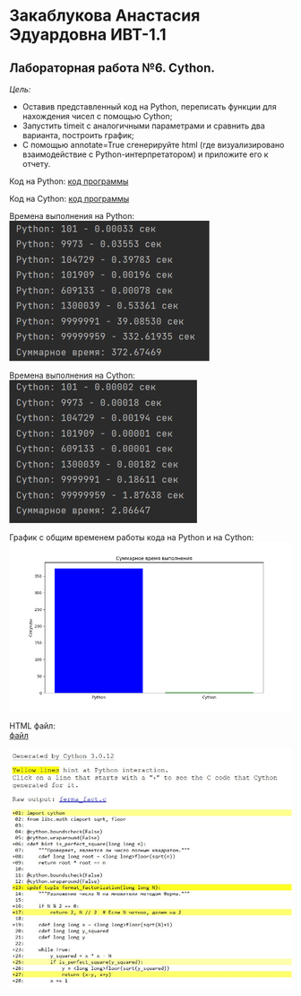 # Закаблукова Анастасия Эдуардовна ИВТ-1.1
## Лабораторная работа №6. Cython.

*Цель:*
- Оставив представленный код на Python, переписать функции для нахождения чисел с помощью Cython;
- Запустить timeit с аналогичными параметрами и сравнить два варианта, построить график;
- С помощью annotate=True сгенерируйте html (где визуализировано взаимодействие с Python-интерпретатором) и приложите его к отчету. 

Код на Python:
[код программы](ferfact.py)

Код на Cython:
[код программы](ferma_fact.py)

Времена выполнения на Python:
![](image_report/python.jpg)

Времена выполнения на Cython:
![](image_report/cython.jpg)

График с общим временем работы кода на Python и на Cython:
![](image_report/sumtime.png)

HTML файл:  
[файл](ferma_fact.html)  

![](image_report/annotate.jpg)








